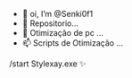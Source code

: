 - 👋 oi, I’m @Senki0f1
- 👀 Repositorio...
- 🌱 Otimização de pc  ...
- 📫 Scripts de Otimização ...


/start Stylexay.exe ✨
<!---
Senki0f1/Senki0f1 is a ✨ repository ✨   its `README.md`
|| 🎵: Trap, Lo-fi, Love Songs...
🎮: LoL, Mine, Roblox.Among Us, Kingdom New Lands...
🈺: 𝖆𝖓𝖎𝖒𝖊𝖘
🏀: バスケットボール選手
💸: Configuro PC R$ 10,00 
₴₮ɎⱠɆӾ₳ɎⱫⱫ || 
--->
